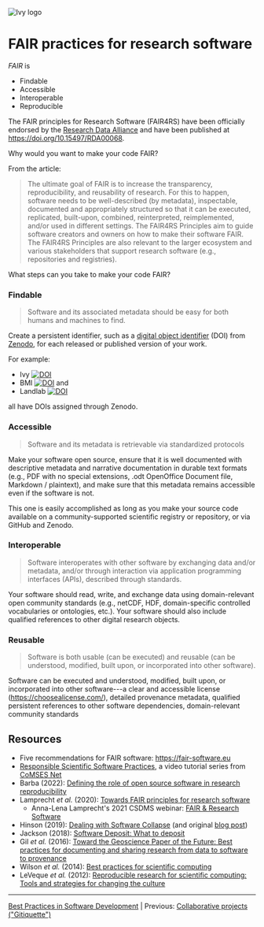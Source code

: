 ![Ivy logo](https://raw.githubusercontent.com/csdms/project/main/assets/CSDMS-logo-color-tagline-hor.png)

# FAIR practices for research software

*FAIR* is

* Findable
* Accessible
* Interoperable
* Reproducible

The FAIR principles for Research Software (FAIR4RS) have been officially endorsed by the [Research Data Alliance](https://www.rd-alliance.org/) and have been published at https://doi.org/10.15497/RDA00068.

Why would you want to make your code FAIR?

From the article:

> The ultimate goal of FAIR is to increase the transparency, reproducibility, and reusability of research. For this to happen, software needs to be well-described (by metadata), inspectable, documented and appropriately structured so that it can be executed, replicated, built-upon, combined, reinterpreted, reimplemented, and/or used in different settings. The FAIR4RS Principles aim to guide software creators and owners on how to make their software FAIR. The FAIR4RS Principles are also relevant to the larger ecosystem and various stakeholders that support research software (e.g., repositories and registries).

What steps can you take to make your code FAIR?

### Findable

> Software and its associated metadata should be easy for both humans and machines to find.

Create a persistent identifier,
such as a [digital object identifier](https://www.doi.org/the-identifier/what-is-a-doi/) (DOI) from [Zenodo](https://zenodo.org/),
for each released or published version of your work.

For example:

* Ivy [![DOI](https://zenodo.org/badge/278206679.svg)](https://zenodo.org/badge/latestdoi/278206679)
* BMI [![DOI](https://zenodo.org/badge/DOI/10.5281/zenodo.3955010.svg)](https://doi.org/10.5281/zenodo.3955010) and
* Landlab [![DOI](https://zenodo.org/badge/DOI/10.5281/zenodo.3776837.svg)](https://doi.org/10.5281/zenodo.3776837)

all have DOIs assigned through Zenodo.

### Accessible

> Software and its metadata is retrievable via standardized protocols

Make your software open source,
ensure that it is well documented with descriptive metadata and narrative documentation in durable text formats (e.g., PDF with no special extensions, .odt OpenOffice Document file, Markdown / plaintext),
and make sure that this metadata remains accessible even if the software is not.

This one is easily accomplished as long as you make your source code available on a community-supported scientific registry or repository, or via GitHub and Zenodo.

### Interoperable

> Software interoperates with other software by exchanging data and/or metadata, and/or through interaction via application programming interfaces (APIs), described through standards.

Your software should read, write, and exchange data using domain-relevant open community standards (e.g., netCDF, HDF, domain-specific controlled vocabularies or ontologies, etc.).
Your software should also include qualified references to other digital research objects.

### Reusable

> Software is both usable (can be executed) and reusable (can be understood, modified, built upon, or incorporated into other software).

Software can be executed and understood, modified, built upon, or incorporated into other software---a clear and accessible license (https://choosealicense.com/), detailed provenance metadata, qualified persistent references to other software dependencies, domain-relevant community standards

## Resources

* Five recommendations for FAIR software: https://fair-software.eu
* [Responsible Scientific Software Practices](https://www.youtube.com/playlist?list=PLjgV-BPJumxuMqDIiAEtmZSsVTollSup_), a video tutorial series from [CoMSES Net](https://www.comses.net/)
* Barba (2022): [Defining the role of open source software in research reproducibility](https://arxiv.org/abs/2204.12564)
* Lamprecht *et al.* (2020): [Towards FAIR principles for research software](https://doi.org/10.3233/DS-190026)
    * Anna-Lena Lamprecht's 2021 CSDMS webinar: [FAIR & Research Software](https://csdms.colorado.edu/wiki/Presenters-0548)
* Hinson (2019): [Dealing with Software Collapse](https://doi.org/10.1109/MCSE.2019.2900945) (and original [blog post](http://blog.khinsen.net/posts/2017/01/13/sustainable-software-and-reproducible-research-dealing-with-software-collapse/))
* Jackson (2018): [Software Deposit: What to deposit](https://doi.org/10.5281/zenodo.1327325)
* Gil *et al.* (2016): [Toward the Geoscience Paper of the Future: Best practices for documenting and sharing research from data to software to provenance](https://doi.org/10.1002/2015EA000136)
* Wilson *et al.* (2014): [Best practices for scientific computing](https://doi.org/10.1371/journal.pbio.1001745)
* LeVeque *et al.* (2012): [Reproducible research for scientific computing: Tools and strategies for changing the culture](https://www.computer.org/csdl/magazine/cs/2012/04/mcs2012040013/13rRUy3gn1m)

___

[Best Practices in Software Development](./index.md) |
Previous: [Collaborative projects ("Gitiquette")](./collaboration-etiquette.md)
